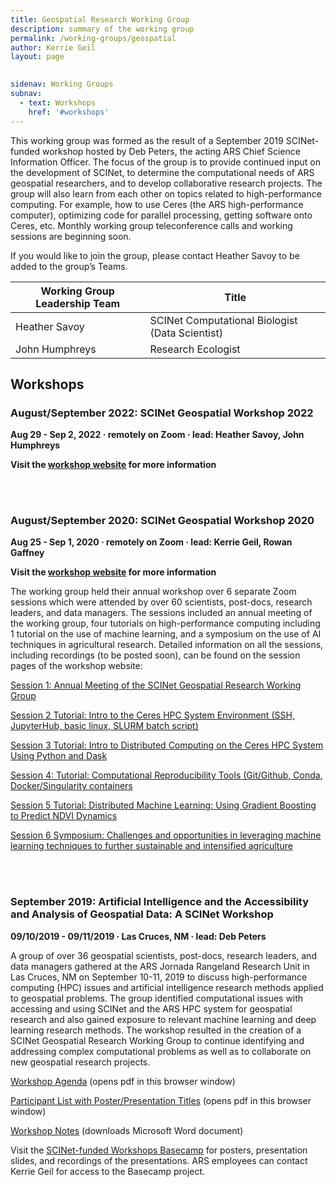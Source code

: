```yaml
---
title: Geospatial Research Working Group
description: summary of the working group
permalink: /working-groups/geospatial
author: Kerrie Geil
layout: page

 
sidenav: Working Groups
subnav:
  - text: Workshops
    href: '#workshops'
---
```



This working group was formed as the result of a September 2019 SCINet-funded workshop hosted by Deb Peters, the acting ARS Chief Science Information Officer. The focus of the group is to provide continued input on the development of SCINet, to determine the computational needs of ARS geospatial researchers, and to develop collaborative research projects. The group will also learn from each other on topics related to high-performance computing. For example, how to use Ceres (the ARS high-performance computer), optimizing code for parallel processing, getting software onto Ceres, etc. Monthly working group teleconference calls and working sessions are beginning soon. 

If you would like to join the group, please contact Heather Savoy to be added to the group’s Teams.

**Working Group Leadership Team** | **Title** 
---|---
Heather Savoy | SCINet Computational Biologist (Data Scientist) 
John Humphreys | Research Ecologist


## Workshops

### August/September 2022: SCINet Geospatial Workshop 2022

**Aug 29 - Sep 2, 2022  &middot;   remotely on Zoom   &middot;   lead: Heather Savoy, John Humphreys**

**Visit the [workshop website](https://moerichert-usda.github.io/scinet-geospatial-site/) for more information**

<br>
<br>


### August/September 2020: SCINet Geospatial Workshop 2020

**Aug 25 - Sep 1, 2020  &middot;   remotely on Zoom   &middot;   lead: Kerrie Geil, Rowan Gaffney**

**Visit the [workshop website](https://kerriegeil.github.io/SCINET-GEOSPATIAL-RESEARCH-WG/) for more information**

The working group held their annual workshop over 6 separate Zoom sessions which were attended by over 60 scientists, post-docs, research leaders, and data managers. The sessions included an annual meeting of the working group, four tutorials on high-performance computing including 1 tutorial on the use of machine learning, and a symposium on the use of AI techniques in agricultural research. Detailed information on all the sessions, including recordings (to be posted soon), can be found on the session pages of the workshop website:

[Session 1: Annual Meeting of the SCINet Geospatial Research Working Group](https://kerriegeil.github.io/SCINET-GEOSPATIAL-RESEARCH-WG/content/1-Session1-annual-meeting.html)

[Session 2 Tutorial: Intro to the Ceres HPC System Environment (SSH, JupyterHub, basic linux, SLURM batch script)](https://kerriegeil.github.io/SCINET-GEOSPATIAL-RESEARCH-WG/content/2-Session2-intro-to-ceres.html)

[Session 3 Tutorial: Intro to Distributed Computing on the Ceres HPC System Using Python and Dask](https://kerriegeil.github.io/SCINET-GEOSPATIAL-RESEARCH-WG/content/3-Session3-intro-to-python-dask.html)

[Session 4: Tutorial: Computational Reproducibility Tools (Git/Github, Conda, Docker/Singularity containers](https://kerriegeil.github.io/SCINET-GEOSPATIAL-RESEARCH-WG/content/4-Session4-reproducibility-tools.html)

[Session 5 Tutorial: Distributed Machine Learning: Using Gradient Boosting to Predict NDVI Dynamics](https://kerriegeil.github.io/SCINET-GEOSPATIAL-RESEARCH-WG/content/5-Session5-ml-tutorial.html)

[Session 6 Symposium: Challenges and opportunities in leveraging machine learning techniques to further sustainable and intensified agriculture](https://kerriegeil.github.io/SCINET-GEOSPATIAL-RESEARCH-WG/content/6-session6-speakers.html)


<br>
<br>

### September 2019: Artificial Intelligence and the Accessibility and Analysis of Geospatial Data: A SCINet Workshop

**09/10/2019 - 09/11/2019   &middot;   Las Cruces, NM   &middot;   lead: Deb Peters**

A group of over 36 geospatial scientists, post-docs, research leaders, and data managers gathered at the ARS Jornada Rangeland Research Unit in Las Cruces, NM on September 10-11, 2019 to discuss high-performance computing (HPC) issues and artificial intelligence research methods applied to geospatial problems. The group identified computational issues with accessing and using SCINet and the ARS HPC system for geospatial research and also gained exposure to relevant machine learning and deep learning research methods. The workshop resulted in the creation of a SCINet Geospatial Research Working Group to continue identifying and addressing complex computational problems as well as to collaborate on new geospatial research projects.

[Workshop Agenda](/assets/pdf/workshops/2019-09-Geospatial-Las-Cruces/Workshop-Agenda.pdf) (opens pdf in this browser window)

[Participant List with Poster/Presentation Titles](/assets/pdf/workshops/2019-09-Geospatial-Las-Cruces/Workshop-Participant-List-with-Presentation-Titles.pdf) (opens pdf in this browser window)

[Workshop Notes](/assets/pdf/workshops/2019-09-Geospatial-Las-Cruces/Workshop-Notes.docx) (downloads Microsoft Word document)

Visit the [SCINet-funded Workshops Basecamp](https://3.basecamp.com/3625179/projects/13798928) for posters, presentation slides, and recordings of the presentations. ARS employees can contact Kerrie Geil for access to the Basecamp project.

